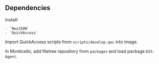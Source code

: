 Dependencies
------------

Install:

    - `NeoJSON`
    - `QuickAccess`

Import QuickAccess scripts from `scripts/develop.qac` into image.

In Monticello, add filetree repository from `packages` and load package `D2S-Agent`.

